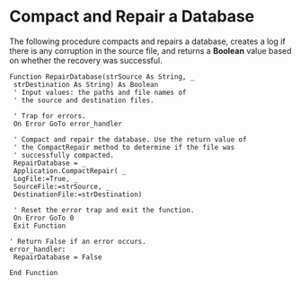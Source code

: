 
# Compact and Repair a Database

The following procedure compacts and repairs a database, creates a log if there is any corruption in the source file, and returns a  **Boolean** value based on whether the recovery was successful.


```
Function RepairDatabase(strSource As String, _ 
 strDestination As String) As Boolean 
 ' Input values: the paths and file names of 
 ' the source and destination files. 
 
 ' Trap for errors. 
 On Error GoTo error_handler 
 
 ' Compact and repair the database. Use the return value of 
 ' the CompactRepair method to determine if the file was 
 ' successfully compacted. 
 RepairDatabase = _ 
 Application.CompactRepair( _ 
 LogFile:=True, _ 
 SourceFile:=strSource, _ 
 DestinationFile:=strDestination) 
 
 ' Reset the error trap and exit the function. 
 On Error GoTo 0 
 Exit Function 
 
' Return False if an error occurs. 
error_handler: 
 RepairDatabase = False 
 
End Function 

```

